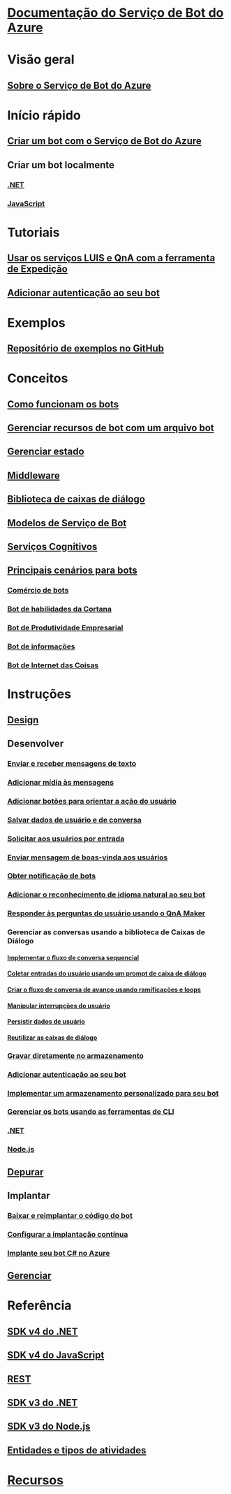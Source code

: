 # [Documentação do Serviço de Bot do Azure](index.md)
# Visão geral
## [Sobre o Serviço de Bot do Azure](bot-service-overview-introduction.md)
# Início rápido
## [Criar um bot com o Serviço de Bot do Azure](~/bot-service-quickstart.md)
## Criar um bot localmente
### [.NET](dotnet/bot-builder-dotnet-sdk-quickstart.md)
### [JavaScript](javascript/bot-builder-javascript-quickstart.md)
# Tutoriais
## [Usar os serviços LUIS e QnA com a ferramenta de Expedição](v4sdk/bot-builder-tutorial-dispatch.md)
## [Adicionar autenticação ao seu bot ](bot-builder-tutorial-authentication.md)
# Exemplos
## [Repositório de exemplos no GitHub](https://github.com/Microsoft/BotBuilder-Samples/blob/master/readme.md)
# Conceitos
## [Como funcionam os bots](v4sdk/bot-builder-basics.md)
## [Gerenciar recursos de bot com um arquivo bot](v4sdk/bot-file-basics.md)
## [Gerenciar estado](v4sdk/bot-builder-concept-state.md)
## [Middleware](v4sdk/bot-builder-concept-middleware.md)
## [Biblioteca de caixas de diálogo](v4sdk/bot-builder-concept-dialog.md)
<!-- [Language understanding](v4sdk/bot-builder-concept-luis.md) -->
## [Modelos de Serviço de Bot](bot-service-concept-templates.md)
## [Serviços Cognitivos](bot-service-concept-intelligence.md)
## [Principais cenários para bots](bot-service-scenario-overview.md)
### [Comércio de bots](bot-service-scenario-commerce.md)
### [Bot de habilidades da Cortana](bot-service-scenario-cortana-skill.md)
### [Bot de Produtividade Empresarial](bot-service-scenario-enterprise-productivity.md)
### [Bot de informações](bot-service-scenario-informational.md)
### [Bot de Internet das Coisas](bot-service-scenario-internet-things.md)
# Instruções 
## [Design](design/TOC.md)
## Desenvolver
<!-- ## [Best practice for welcoming the user](v4sdk/bot-builder-welcome-user.md) -->
### [Enviar e receber mensagens de texto](v4sdk/bot-builder-howto-send-messages.md)
### [Adicionar mídia às mensagens](v4sdk/bot-builder-howto-add-media-attachments.md)
### [Adicionar botões para orientar a ação do usuário](v4sdk/bot-builder-howto-add-suggested-actions.md)
### [Salvar dados de usuário e de conversa](v4sdk/bot-builder-howto-v4-state.md) 
### [Solicitar aos usuários por entrada](v4sdk/bot-builder-primitive-prompts.md) 
### [Enviar mensagem de boas-vinda aos usuários](v4sdk/bot-builder-send-welcome-message.md)
<!-- ## [Add input hints to messages](v4sdk/bot-builder-howto-add-input-hints.md) -->
### [Obter notificação de bots](v4sdk/bot-builder-howto-proactive-message.md)
### [Adicionar o reconhecimento de idioma natural ao seu bot](v4sdk/bot-builder-howto-v4-luis.md)
### [Responder às perguntas do usuário usando o QnA Maker](v4sdk/bot-builder-howto-qna.md)
### Gerenciar as conversas usando a biblioteca de Caixas de Diálogo 
#### [Implementar o fluxo de conversa sequencial](v4sdk/bot-builder-dialog-manage-conversation-flow.md)
#### [Coletar entradas do usuário usando um prompt de caixa de diálogo](v4sdk/bot-builder-prompts.md)
#### [Criar o fluxo de conversa de avanço usando ramificações e loops](v4sdk/bot-builder-dialog-manage-complex-conversation-flow.md)
#### [Manipular interrupções do usuário](v4sdk/bot-builder-howto-handle-user-interrupt.md)
#### [Persistir dados de usuário](v4sdk/bot-builder-tutorial-persist-user-inputs.md)
#### [Reutilizar as caixas de diálogo](v4sdk/bot-builder-compositcontrol.md)
### [Gravar diretamente no armazenamento](v4sdk/bot-builder-howto-v4-storage.md)
### [Adicionar autenticação ao seu bot ](v4sdk/bot-builder-authentication.md)
### [Implementar um armazenamento personalizado para seu bot](v4sdk/bot-builder-custom-storage.md)
### [Gerenciar os bots usando as ferramentas de CLI](bot-builder-tools.md)
### [.NET](dotnet/TOC.md)
### [Node.js](nodejs/TOC.md)
## [Depurar](debug/TOC.md)
## Implantar
### [Baixar e reimplantar o código do bot](bot-service-build-download-source-code.md)
### [Configurar a implantação contínua](bot-service-build-continuous-deployment.md)
### [Implante seu bot C# no Azure](bot-builder-howto-deploy-azure.md)
## [Gerenciar](manage/TOC.md)
# Referência
## [SDK v4 do .NET](https://aka.ms/dotnetsdk4)
## [SDK v4 do JavaScript](https://aka.ms/jssdk4)
## [REST](rest-api/TOC.md)
## [SDK v3 do .NET](/dotnet/api/?view=botbuilder-3.12.2.4)
## [SDK v3 do Node.js](https://docs.botframework.com/en-us/node/builder/chat-reference/modules/_botbuilder_d_.html)
## [Entidades e tipos de atividades](bot-service-activities-entities.md)
# [Recursos](resources/TOC.md)
